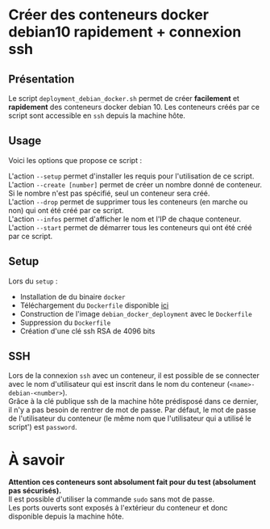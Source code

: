 # Créer des conteneurs docker debian10 rapidement + connexion ssh

## Présentation 

Le script `deployment_debian_docker.sh` permet de créer **facilement** et **rapidement** des conteneurs docker debian 10. Les conteneurs créés par ce script sont accessible en `ssh` depuis la machine hôte.  

## Usage

Voici les options que propose ce script :

L'action `--setup` permet d'installer les requis pour l'utilisation de ce script.
L'action `--create [number]` permet de créer un nombre donné de conteneur. Si le nombre n'est pas spécifié, seul un conteneur sera créé.<br>
L'action `--drop` permet de supprimer tous les conteneurs (en marche ou non) qui ont été créé par ce script.<br>
L'action `--infos` permet d'afficher le nom et l'IP de chaque conteneur.<br>
L'action `--start` permet de démarrer tous les conteneurs qui ont été créé par ce script.<br>

## Setup

Lors du `setup` :
  * Installation de du binaire `docker`
  * Téléchargement du `Dockerfile` disponible [ici](https://github.com/BillyTeq/sharing/blob/master/Deployment_debian_docker/Dockerfile) 
  * Construction de l'image `debian_docker_deployment` avec le `Dockerfile`
  * Suppression du `Dockerfile`
  * Création d'une clé ssh RSA de 4096 bits

## SSH

Lors de la connexion `ssh` avec un conteneur, il est possible de se connecter avec le nom d'utilisateur qui est inscrit dans le nom du conteneur (`<name>-debian-<number>`).<br>
Grâce à la clé publique ssh de la machine hôte prédisposé dans ce dernier, il n'y a pas besoin de rentrer de mot de passe. Par défaut, le mot de passe de l'utilisateur du conteneur (le même nom que l'utilisateur qui a utilisé le script') est `password`.<br>

# À savoir

**Attention ces conteneurs sont absolument fait pour du test (absolument pas sécurisés).**<br>
Il est possible d'utiliser la commande `sudo` sans mot de passe.<br>
Les ports ouverts sont exposés à l'extérieur du conteneur et donc disponible depuis la machine hôte.<br> 


